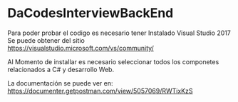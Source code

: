 # DaCodesInterviewBackEnd

Para poder probar el codigo es necesario tener Instalado Visual Studio 2017
Se puede obtener del sitio https://visualstudio.microsoft.com/vs/community/

Al Momento de installar es necesario seleccionar todos los componetes relacionados a C# y desarrollo Web.


La documentación se puede ver en:
https://documenter.getpostman.com/view/5057069/RWTixKzS